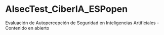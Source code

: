 # AIsecTest_CiberIA_ESPopen
Evaluación de Autopercepción de Seguridad en Inteligencias Artificiales - Contenido en abierto
